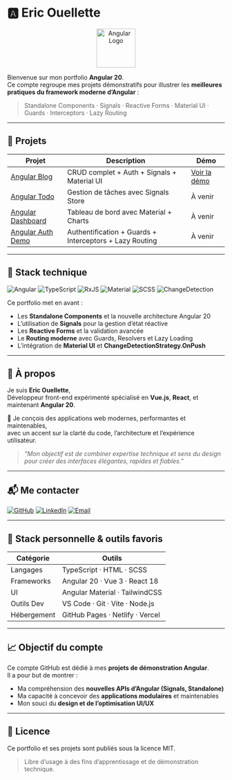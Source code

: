 # 🅰️ Eric Ouellette

<p align="center">
  <img src="https://angular.io/assets/images/logos/angular/angular.svg" width="90" alt="Angular Logo"/>
</p>

Bienvenue sur mon portfolio **Angular 20**.  
Ce compte regroupe mes projets démonstratifs pour illustrer les **meilleures pratiques du framework moderne d’Angular** :
> Standalone Components · Signals · Reactive Forms · Material UI · Guards · Interceptors · Lazy Routing

---

## 🚀 Projets

| Projet | Description | Démo |
|--------|--------------|------|
| [Angular Blog](./angular-blog) | CRUD complet + Auth + Signals + Material UI | [Voir la démo](https://eric-angular.github.io/angular-blog) |
| [Angular Todo](./angular-todo) | Gestion de tâches avec Signals Store | À venir |
| [Angular Dashboard](./angular-dashboard) | Tableau de bord avec Material + Charts | À venir |
| [Angular Auth Demo](./angular-auth-demo) | Authentification + Guards + Interceptors + Lazy Routing | À venir |

---

## 🧱 Stack technique

![Angular](https://img.shields.io/badge/Angular-20-red?logo=angular&logoColor=white)
![TypeScript](https://img.shields.io/badge/TypeScript-5-blue?logo=typescript)
![RxJS](https://img.shields.io/badge/RxJS-Signals-purple?logo=reactivex)
![Material](https://img.shields.io/badge/Material%20UI-Design-blueviolet)
![SCSS](https://img.shields.io/badge/SCSS-Modern%20Styling-pink)
![ChangeDetection](https://img.shields.io/badge/OnPush-Optimized-success)

Ce portfolio met en avant :
- Les **Standalone Components** et la nouvelle architecture Angular 20  
- L’utilisation de **Signals** pour la gestion d’état réactive  
- Les **Reactive Forms** et la validation avancée  
- Le **Routing moderne** avec Guards, Resolvers et Lazy Loading  
- L’intégration de **Material UI** et **ChangeDetectionStrategy.OnPush**  

---

## 🧠 À propos

Je suis **Eric Ouellette**,  
Développeur front-end expérimenté spécialisé en **Vue.js**, **React**, et maintenant **Angular 20**.  

🎯 Je conçois des applications web modernes, performantes et maintenables,  
avec un accent sur la clarté du code, l’architecture et l’expérience utilisateur.  

> *“Mon objectif est de combiner expertise technique et sens du design pour créer des interfaces élégantes, rapides et fiables.”*

---

## 📬 Me contacter

[![GitHub](https://img.shields.io/badge/GitHub-@eric--angular-black?logo=github)](https://github.com/eric-angular)
[![LinkedIn](https://img.shields.io/badge/LinkedIn-Eric%20Ouellette-blue?logo=linkedin)](https://linkedin.com/in/eric-ouellette)
[![Email](https://img.shields.io/badge/Email-eric.dev%40gmail.com-lightgrey?logo=gmail)](mailto:eric.dev@gmail.com)

---

## 🧰 Stack personnelle & outils favoris

| Catégorie | Outils |
|------------|--------|
| Langages | TypeScript · HTML · SCSS |
| Frameworks | Angular 20 · Vue 3 · React 18 |
| UI | Angular Material · TailwindCSS |
| Outils Dev | VS Code · Git · Vite · Node.js |
| Hébergement | GitHub Pages · Netlify · Vercel |

---

## 📈 Objectif du compte

Ce compte GitHub est dédié à mes **projets de démonstration Angular**.  
Il a pour but de montrer :
- Ma compréhension des **nouvelles APIs d’Angular (Signals, Standalone)**  
- Ma capacité à concevoir des **applications modulaires** et maintenables  
- Mon souci du **design et de l’optimisation UI/UX**

---

## 🏁 Licence  
Ce portfolio et ses projets sont publiés sous la licence MIT.  
> Libre d’usage à des fins d’apprentissage et de démonstration technique.
